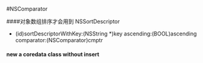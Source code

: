 #NSComparator


####对象数组排序才会用到 NSSortDescriptor

+ (id)sortDescriptorWithKey:(NSString *)key ascending:(BOOL)ascending comparator:(NSComparator)cmptr




#### new a coredata class without insert 
